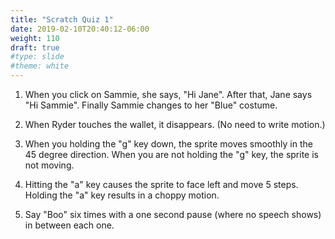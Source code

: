 ```yaml
---
title: "Scratch Quiz 1"
date: 2019-02-10T20:40:12-06:00
weight: 110
draft: true
#type: slide
#theme: white
---
```


1. When you click on Sammie, she says, "Hi Jane". After that, Jane
   says "Hi Sammie". Finally Sammie changes to her "Blue" costume.
   
2. When Ryder touches the wallet, it disappears. (No need to write
   motion.)
   
3. When you holding the "g" key down, the sprite moves smoothly in the
   45 degree direction. When you are not holding the "g" key, the
   sprite is not moving.
   
4. Hitting the "a" key causes the sprite to face left and move 5
   steps. Holding the "a" key results in a choppy motion.
   
5. Say "Boo" six times with a one second pause (where no speech shows)
   in between each one.

